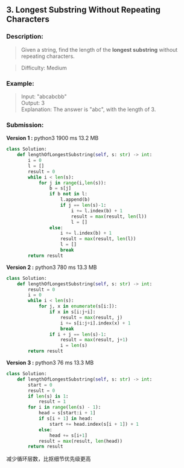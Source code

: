 ## 3. Longest Substring Without Repeating Characters

### Description: 
>Given a string, find the length of the **longest substring** without repeating characters.

>Difficulty:  Medium

### Example:  
>Input: "abcabcbb"  
Output: 3  
Explanation: The answer is "abc", with the length of 3.

### Submission:

**Version 1 :** python3 1900 ms 13.2 MB
```python
class Solution:
    def lengthOfLongestSubstring(self, s: str) -> int:
        i = 0
        l = []
        result = 0
        while i < len(s):
            for j in range(i,len(s)):
                b = s[j]
                if b not in l:
                    l.append(b)
                    if j == len(s)-1:
                        i += l.index(b) + 1
                        result = max(result, len(l))
                        l = []
                else:
                    i += l.index(b) + 1
                    result = max(result, len(l))
                    l = []
                    break
        return result
```
**Version 2 :** python3 780 ms  13.3 MB
```python
class Solution:
    def lengthOfLongestSubstring(self, s: str) -> int:
        result = 0
        i = 0
        while i < len(s):
            for j, x in enumerate(s[i:]):
                if x in s[i:j+i]:
                    result = max(result, j)
                    i += s[i:j+i].index(x) + 1
                    break
                if i + j == len(s)-1:
                    result = max(result, j+1)
                    i = len(s)
        return result
```              
**Version 3 :** python3 76 ms	13.3 MB
```python
class Solution:
    def lengthOfLongestSubstring(self, s: str) -> int:
        start = 0
        result = 0
        if len(s) is 1:
            result = 1
        for i in range(len(s) - 1):
            head = s[start:i + 1]
            if s[i + 1] in head:
                start += head.index(s[i + 1]) + 1
            else:
                head += s[i+1]
            result = max(result, len(head))
        return result
```

减少循环层数，比抠细节优先级更高
